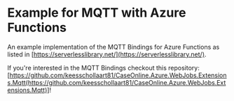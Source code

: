 # Example for MQTT with Azure Functions
An example implementation of the MQTT Bindings for Azure Functions as listed in [https://serverlesslibrary.net/](https://serverlesslibrary.net/).

If you're interested in the MQTT Bindings checkout this repository: [https://github.com/keesschollaart81/CaseOnline.Azure.WebJobs.Extensions.Mqtt(https://github.com/keesschollaart81/CaseOnline.Azure.WebJobs.Extensions.Mqtt)]!
